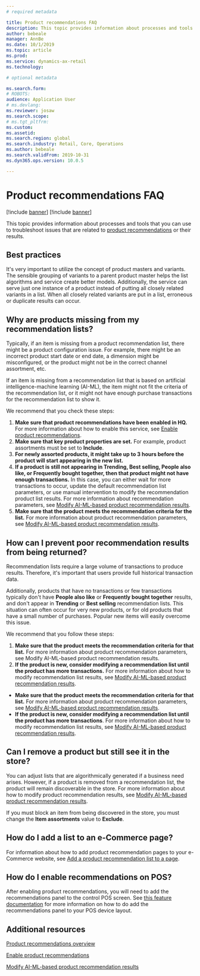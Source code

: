 ```yaml
---
# required metadata

title: Product recommendations FAQ
description: This topic provides information about processes and tools that you can use to troubleshoot issues that are related to product recommendations or their results.
author: bebeale
manager: AnnBe
ms.date: 10/1/2019
ms.topic: article
ms.prod: 
ms.service: dynamics-ax-retail
ms.technology: 

# optional metadata

ms.search.form: 
# ROBOTS: 
audience: Application User
# ms.devlang: 
ms.reviewer: josaw
ms.search.scope: 
# ms.tgt_pltfrm: 
ms.custom: 
ms.assetid: 
ms.search.region: global
ms.search.industry: Retail, Core, Operations
ms.author: bebeale
ms.search.validFrom: 2019-10-31
ms.dyn365.ops.version: 10.0.5

---
```


# Product recommendations FAQ

[!include [banner](includes/preview-banner.md)]
[!include [banner](includes/banner.md)]

This topic provides information about processes and tools that you can use to troubleshoot issues that are related to [product recommendations](product-recommendations.md) or their results.

## Best practices
It's very important to utilize the concept of product masters and variants. The sensible grouping of variants to a parent product master helps the list algorithms and service create better models. Additionally, the service can serve just one instance of a product instead of putting all closely related variants in a list. When all closely related variants are put in a list, erroneous or duplicate results can occur.

## Why are products missing from my recommendation lists?

Typically, if an item is missing from a product recommendation list, there might be a product configuration issue. For example, there might be an incorrect product start date or end date, a dimension might be misconfigured, or the product might not be in the correct channel assortment, etc.

If an item is missing from a recommendation list that is based on artificial intelligence-machine learning (AI-ML), the item might not fit the criteria of the recommendation list, or it might not have enough purchase transactions for the recommendation list to show it.

We recommend that you check these steps:
1. **Make sure that product recommendations have been enabled in HQ.** For more information about how to enable this service, see [Enable product recommendations](enable-product-recommendations.md).
1. **Make sure that key product properties are set.** For example, product assortments must be set to **Include**.
1. **For newly assorted products, it might take up to 3 hours before the product will start appearing in the new list.**
1. **If a product is still not appearing in Trending, Best selling, People also like, or Frequently bought together, then that product might not have enough transactions.** In this case, you can either wait for more transactions to occur, update the default recommendation list parameters, or use manual intervention to modify the recommendation product list results. For more information about recommendation parameters, see [Modify AI-ML-based product recommendation results](modify-product-recommendation-results.md).
1. **Make sure that the product meets the recommendation criteria for the list.** For more information about product recommendation parameters, see [Modify AI-ML-based product recommendation results](modify-product-recommendation-results.md).

## How can I prevent poor recommendation results from being returned?

Recommendation lists require a large volume of transactions to produce results. Therefore, it's important that users provide full historical transaction data.

Additionally, products that have no transactions or few transactions typically don't have **People also like** or **Frequently bought together** results, and don't appear in **Trending** or **Best selling** recommendation lists. This situation can often occur for very new products, or for old products that have a small number of purchases. Popular new items will easily overcome this issue.

We recommend that you follow these steps:
1. **Make sure that the product meets the recommendation criteria for that list.** For more information about product recommendation parameters, see Modify AI-ML-based product recommendation results.
1. **If the product is new, consider modifying a recommendation list until the product has more transactions.** For more information about how to modify recommendation list results, see [Modify AI-ML-based product recommendation results](modify-product-recommendation-results.md).


- **Make sure that the product meets the recommendation criteria for that list.** For more information about product recommendation parameters, see [Modify AI-ML-based product recommendation results](modify-product-recommendation-results.md).
- **If the product is new, consider modifying a recommendation list until the product has more transactions**. For more information about how to modify recommendation list results, see [Modify AI-ML-based product recommendation results](modify-product-recommendation-results.md).

## Can I remove a product but still see it in the store?

You can adjust lists that are algorithmically generated if a business need arises. However, if a product is removed from a recommendation list, the product will remain discoverable in the store. For more information about how to modify product recommendation results, see [Modify AI-ML-based product recommendation results](modify-product-recommendation-results.md).

If you must block an item from being discovered in the store, you must change the **Item assortments** value to **Exclude**.

## How do I add a list to an e-Commerce page?

For information about how to add product recommendation pages to your e-Commerce website, see [Add a product recommendation list to a page](add-reco-list-to-page.md).

## How do I enable recommendations on POS?

After enabling product recommendations, you will need to add the recommendations panel to the control POS screen. See [this feature documentation](https://docs.microsoft.com/en-us/dynamics365/unified-operations/retail/add-recommendations-control-pos-screen) for more information on how to do add the recommendations panel to your POS device layout.

## Additional resources

[Product recommendations overview](product-recommendations.md)

[Enable product recommendations](enable-product-recommendations.md)

[Modify AI-ML-based product recommendation results](modify-product-recommendation-results.md)
